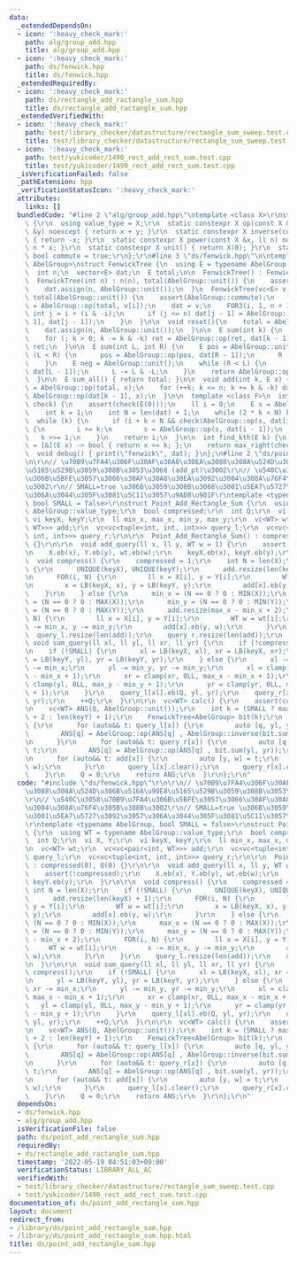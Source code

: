 ```yaml
---
data:
  _extendedDependsOn:
  - icon: ':heavy_check_mark:'
    path: alg/group_add.hpp
    title: alg/group_add.hpp
  - icon: ':heavy_check_mark:'
    path: ds/fenwick.hpp
    title: ds/fenwick.hpp
  _extendedRequiredBy:
  - icon: ':heavy_check_mark:'
    path: ds/rectangle_add_ractangle_sum.hpp
    title: ds/rectangle_add_ractangle_sum.hpp
  _extendedVerifiedWith:
  - icon: ':heavy_check_mark:'
    path: test/library_checker/datastructure/rectangle_sum_sweep.test.cpp
    title: test/library_checker/datastructure/rectangle_sum_sweep.test.cpp
  - icon: ':heavy_check_mark:'
    path: test/yukicoder/1490_rect_add_rect_sum.test.cpp
    title: test/yukicoder/1490_rect_add_rect_sum.test.cpp
  _isVerificationFailed: false
  _pathExtension: hpp
  _verificationStatusIcon: ':heavy_check_mark:'
  attributes:
    links: []
  bundledCode: "#line 2 \"alg/group_add.hpp\"\ntemplate <class X>\r\nstruct Group_Add\
    \ {\r\n  using value_type = X;\r\n  static constexpr X op(const X &x, const X\
    \ &y) noexcept { return x + y; }\r\n  static constexpr X inverse(const X &x) noexcept\
    \ { return -x; }\r\n  static constexpr X power(const X &x, ll n) noexcept { return\
    \ n * x; }\r\n  static constexpr X unit() { return X(0); }\r\n  static constexpr\
    \ bool commute = true;\r\n};\r\n#line 3 \"ds/fenwick.hpp\"\n\ntemplate <typename\
    \ AbelGroup>\nstruct FenwickTree {\n  using E = typename AbelGroup::value_type;\n\
    \  int n;\n  vector<E> dat;\n  E total;\n\n  FenwickTree() : FenwickTree(0) {}\n\
    \  FenwickTree(int n) : n(n), total(AbelGroup::unit()) {\n    assert(AbelGroup::commute);\n\
    \    dat.assign(n, AbelGroup::unit());\n  }\n  FenwickTree(vc<E> v) : n(len(v)),\
    \ total(AbelGroup::unit()) {\n    assert(AbelGroup::commute);\n    FOR(i, n) total\
    \ = AbelGroup::op(total, v[i]);\n    dat = v;\n    FOR3(i, 1, n + 1) {\n     \
    \ int j = i + (i & -i);\n      if (j <= n) dat[j - 1] = AbelGroup::op(dat[i -\
    \ 1], dat[j - 1]);\n    }\n  }\n\n  void reset(){\n    total = AbelGroup::unit();\n\
    \    dat.assign(n, AbelGroup::unit());\n  }\n\n  E sum(int k) {\n    E ret = AbelGroup::unit();\n\
    \    for (; k > 0; k -= k & -k) ret = AbelGroup::op(ret, dat[k - 1]);\n    return\
    \ ret;\n  }\n\n  E sum(int L, int R) {\n    E pos = AbelGroup::unit();\n    while\
    \ (L < R) {\n      pos = AbelGroup::op(pos, dat[R - 1]);\n      R -= R & -R;\n\
    \    }\n    E neg = AbelGroup::unit();\n    while (R < L) {\n      neg = AbelGroup::op(neg,\
    \ dat[L - 1]);\n      L -= L & -L;\n    }\n    return AbelGroup::op(pos, AbelGroup::inverse(neg));\n\
    \  }\n\n  E sum_all() { return total; }\n\n  void add(int k, E x) {\n    total\
    \ = AbelGroup::op(total, x);\n    for (++k; k <= n; k += k & -k) dat[k - 1] =\
    \ AbelGroup::op(dat[k - 1], x);\n  }\n\n  template <class F>\n  int max_right(F&\
    \ check) {\n    assert(check(E(0)));\n    ll i = 0;\n    E s = AbelGroup::unit();\n\
    \    int k = 1;\n    int N = len(dat) + 1;\n    while (2 * k < N) k *= 2;\n  \
    \  while (k) {\n      if (i + k < N && check(AbelGroup::op(s, dat[i + k - 1])))\
    \ {\n        i += k;\n        s = AbelGroup::op(s, dat[i - 1]);\n      }\n   \
    \   k >>= 1;\n    }\n    return i;\n  }\n\n  int find_kth(E k) {\n    auto check\
    \ = [&](E x) -> bool { return x <= k; };\n    return max_right(check);\n  }\n\n\
    \  void debug() { print(\"fenwick\", dat); }\n};\n#line 2 \"ds/point_add_rectangle_sum.hpp\"\
    \n\r\n// \u70B9\u7FA4\u306F\u30AF\u30A8\u30EA\u3088\u308A\u524D\u306B\u5168\u90E8\
    \u5165\u529B\u3059\u308B\u3053\u3068 (add_pt)\u3002\r\n// \u540C\u3058\u70B9\u7FA4\
    \u306B\u5BFE\u3057\u3066\u30AF\u30A8\u30EA\u3092\u3084\u308A\u76F4\u305B\u308B\
    \u3002\r\n// SMALL=true \u306B\u3059\u308B\u3068\u3001\u5EA7\u5727\u3092\u3057\
    \u306A\u3044\u305F\u3081\u5C11\u3057\u9AD8\u901F\r\ntemplate <typename AbelGroup,\
    \ bool SMALL = false>\r\nstruct Point_Add_Rectangle_Sum {\r\n  using WT = typename\
    \ AbelGroup::value_type;\r\n  bool compressed;\r\n  int Q;\r\n  vi X, Y;\r\n \
    \ vi keyX, keyY;\r\n  ll min_x, max_x, min_y, max_y;\r\n  vc<WT> wt;\r\n  vc<vc<pair<int,\
    \ WT>>> add;\r\n  vc<vc<tuple<int, int, int>>> query_l;\r\n  vc<vc<tuple<int,\
    \ int, int>>> query_r;\r\n\r\n  Point_Add_Rectangle_Sum() : compressed(0), Q(0)\
    \ {}\r\n\r\n  void add_query(ll x, ll y, WT w = 1) {\r\n    assert(!compressed);\r\
    \n    X.eb(x), Y.eb(y), wt.eb(w);\r\n    keyX.eb(x), keyY.eb(y);\r\n  }\r\n\r\n\
    \  void compress() {\r\n    compressed = 1;\r\n    int N = len(X);\r\n    if (!SMALL)\
    \ {\r\n      UNIQUE(keyX), UNIQUE(keyY);\r\n      add.resize(len(keyX) + 1);\r\
    \n      FOR(i, N) {\r\n        ll x = X[i], y = Y[i];\r\n        WT w = wt[i];\r\
    \n        x = LB(keyX, x), y = LB(keyY, y);\r\n        add[x].eb(y, w);\r\n  \
    \    }\r\n    } else {\r\n      min_x = (N == 0 ? 0 : MIN(X));\r\n      max_x\
    \ = (N == 0 ? 0 : MAX(X));\r\n      min_y = (N == 0 ? 0 : MIN(Y));\r\n      max_y\
    \ = (N == 0 ? 0 : MAX(Y));\r\n      add.resize(max_x - min_x + 2);\r\n      FOR(i,\
    \ N) {\r\n        ll x = X[i], y = Y[i];\r\n        WT w = wt[i];\r\n        x\
    \ -= min_x, y -= min_y;\r\n        add[x].eb(y, w);\r\n      }\r\n    }\r\n  \
    \  query_l.resize(len(add));\r\n    query_r.resize(len(add));\r\n  }\r\n\r\n \
    \ void sum_query(ll xl, ll yl, ll xr, ll yr) {\r\n    if (!compressed) compress();\r\
    \n    if (!SMALL) {\r\n      xl = LB(keyX, xl), xr = LB(keyX, xr);\r\n      yl\
    \ = LB(keyY, yl), yr = LB(keyY, yr);\r\n    } else {\r\n      xl -= min_x, xr\
    \ -= min_x;\r\n      yl -= min_y, yr -= min_y;\r\n      xl = clamp(xl, 0LL, max_x\
    \ - min_x + 1);\r\n      xr = clamp(xr, 0LL, max_x - min_x + 1);\r\n      yl =\
    \ clamp(yl, 0LL, max_y - min_y + 1);\r\n      yr = clamp(yr, 0LL, max_y - min_y\
    \ + 1);\r\n    }\r\n    query_l[xl].eb(Q, yl, yr);\r\n    query_r[xr].eb(Q, yl,\
    \ yr);\r\n    ++Q;\r\n  }\r\n\r\n  vc<WT> calc() {\r\n    assert(compressed);\r\
    \n    vc<WT> ANS(Q, AbelGroup::unit());\r\n    int k = (SMALL ? max_y - min_y\
    \ + 2 : len(keyY) + 1);\r\n    FenwickTree<AbelGroup> bit(k);\r\n    FOR(x, len(add))\
    \ {\r\n      for (auto&& t: query_l[x]) {\r\n        auto [q, yl, yr] = t;\r\n\
    \        ANS[q] = AbelGroup::op(ANS[q] , AbelGroup::inverse(bit.sum(yl, yr)));\r\
    \n      }\r\n      for (auto&& t: query_r[x]) {\r\n        auto [q, yl, yr] =\
    \ t;\r\n        ANS[q] = AbelGroup::op(ANS[q] , bit.sum(yl, yr));\r\n      }\r\
    \n      for (auto&& t: add[x]) {\r\n        auto [y, w] = t;\r\n        bit.add(y,\
    \ w);\r\n      }\r\n      query_l[x].clear();\r\n      query_r[x].clear();\r\n\
    \    }\r\n    Q = 0;\r\n    return ANS;\r\n  }\r\n};\r\n"
  code: "#include \"ds/fenwick.hpp\"\r\n\r\n// \u70B9\u7FA4\u306F\u30AF\u30A8\u30EA\
    \u3088\u308A\u524D\u306B\u5168\u90E8\u5165\u529B\u3059\u308B\u3053\u3068 (add_pt)\u3002\
    \r\n// \u540C\u3058\u70B9\u7FA4\u306B\u5BFE\u3057\u3066\u30AF\u30A8\u30EA\u3092\
    \u3084\u308A\u76F4\u305B\u308B\u3002\r\n// SMALL=true \u306B\u3059\u308B\u3068\
    \u3001\u5EA7\u5727\u3092\u3057\u306A\u3044\u305F\u3081\u5C11\u3057\u9AD8\u901F\
    \r\ntemplate <typename AbelGroup, bool SMALL = false>\r\nstruct Point_Add_Rectangle_Sum\
    \ {\r\n  using WT = typename AbelGroup::value_type;\r\n  bool compressed;\r\n\
    \  int Q;\r\n  vi X, Y;\r\n  vi keyX, keyY;\r\n  ll min_x, max_x, min_y, max_y;\r\
    \n  vc<WT> wt;\r\n  vc<vc<pair<int, WT>>> add;\r\n  vc<vc<tuple<int, int, int>>>\
    \ query_l;\r\n  vc<vc<tuple<int, int, int>>> query_r;\r\n\r\n  Point_Add_Rectangle_Sum()\
    \ : compressed(0), Q(0) {}\r\n\r\n  void add_query(ll x, ll y, WT w = 1) {\r\n\
    \    assert(!compressed);\r\n    X.eb(x), Y.eb(y), wt.eb(w);\r\n    keyX.eb(x),\
    \ keyY.eb(y);\r\n  }\r\n\r\n  void compress() {\r\n    compressed = 1;\r\n   \
    \ int N = len(X);\r\n    if (!SMALL) {\r\n      UNIQUE(keyX), UNIQUE(keyY);\r\n\
    \      add.resize(len(keyX) + 1);\r\n      FOR(i, N) {\r\n        ll x = X[i],\
    \ y = Y[i];\r\n        WT w = wt[i];\r\n        x = LB(keyX, x), y = LB(keyY,\
    \ y);\r\n        add[x].eb(y, w);\r\n      }\r\n    } else {\r\n      min_x =\
    \ (N == 0 ? 0 : MIN(X));\r\n      max_x = (N == 0 ? 0 : MAX(X));\r\n      min_y\
    \ = (N == 0 ? 0 : MIN(Y));\r\n      max_y = (N == 0 ? 0 : MAX(Y));\r\n      add.resize(max_x\
    \ - min_x + 2);\r\n      FOR(i, N) {\r\n        ll x = X[i], y = Y[i];\r\n   \
    \     WT w = wt[i];\r\n        x -= min_x, y -= min_y;\r\n        add[x].eb(y,\
    \ w);\r\n      }\r\n    }\r\n    query_l.resize(len(add));\r\n    query_r.resize(len(add));\r\
    \n  }\r\n\r\n  void sum_query(ll xl, ll yl, ll xr, ll yr) {\r\n    if (!compressed)\
    \ compress();\r\n    if (!SMALL) {\r\n      xl = LB(keyX, xl), xr = LB(keyX, xr);\r\
    \n      yl = LB(keyY, yl), yr = LB(keyY, yr);\r\n    } else {\r\n      xl -= min_x,\
    \ xr -= min_x;\r\n      yl -= min_y, yr -= min_y;\r\n      xl = clamp(xl, 0LL,\
    \ max_x - min_x + 1);\r\n      xr = clamp(xr, 0LL, max_x - min_x + 1);\r\n   \
    \   yl = clamp(yl, 0LL, max_y - min_y + 1);\r\n      yr = clamp(yr, 0LL, max_y\
    \ - min_y + 1);\r\n    }\r\n    query_l[xl].eb(Q, yl, yr);\r\n    query_r[xr].eb(Q,\
    \ yl, yr);\r\n    ++Q;\r\n  }\r\n\r\n  vc<WT> calc() {\r\n    assert(compressed);\r\
    \n    vc<WT> ANS(Q, AbelGroup::unit());\r\n    int k = (SMALL ? max_y - min_y\
    \ + 2 : len(keyY) + 1);\r\n    FenwickTree<AbelGroup> bit(k);\r\n    FOR(x, len(add))\
    \ {\r\n      for (auto&& t: query_l[x]) {\r\n        auto [q, yl, yr] = t;\r\n\
    \        ANS[q] = AbelGroup::op(ANS[q] , AbelGroup::inverse(bit.sum(yl, yr)));\r\
    \n      }\r\n      for (auto&& t: query_r[x]) {\r\n        auto [q, yl, yr] =\
    \ t;\r\n        ANS[q] = AbelGroup::op(ANS[q] , bit.sum(yl, yr));\r\n      }\r\
    \n      for (auto&& t: add[x]) {\r\n        auto [y, w] = t;\r\n        bit.add(y,\
    \ w);\r\n      }\r\n      query_l[x].clear();\r\n      query_r[x].clear();\r\n\
    \    }\r\n    Q = 0;\r\n    return ANS;\r\n  }\r\n};\r\n"
  dependsOn:
  - ds/fenwick.hpp
  - alg/group_add.hpp
  isVerificationFile: false
  path: ds/point_add_rectangle_sum.hpp
  requiredBy:
  - ds/rectangle_add_ractangle_sum.hpp
  timestamp: '2022-05-19 04:51:03+09:00'
  verificationStatus: LIBRARY_ALL_AC
  verifiedWith:
  - test/library_checker/datastructure/rectangle_sum_sweep.test.cpp
  - test/yukicoder/1490_rect_add_rect_sum.test.cpp
documentation_of: ds/point_add_rectangle_sum.hpp
layout: document
redirect_from:
- /library/ds/point_add_rectangle_sum.hpp
- /library/ds/point_add_rectangle_sum.hpp.html
title: ds/point_add_rectangle_sum.hpp
---
```

